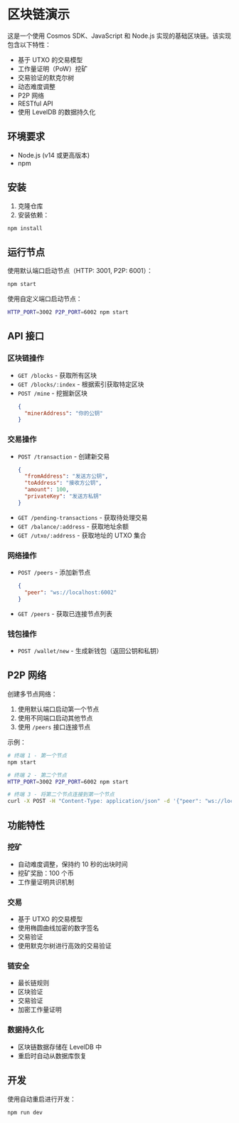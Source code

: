 # 区块链演示

这是一个使用 Cosmos SDK、JavaScript 和 Node.js 实现的基础区块链。该实现包含以下特性：

- 基于 UTXO 的交易模型
- 工作量证明（PoW）挖矿
- 交易验证的默克尔树
- 动态难度调整
- P2P 网络
- RESTful API
- 使用 LevelDB 的数据持久化

## 环境要求

- Node.js (v14 或更高版本)
- npm

## 安装

1. 克隆仓库
2. 安装依赖：
```bash
npm install
```

## 运行节点

使用默认端口启动节点（HTTP: 3001, P2P: 6001）：
```bash
npm start
```

使用自定义端口启动节点：
```bash
HTTP_PORT=3002 P2P_PORT=6002 npm start
```

## API 接口

### 区块链操作

- `GET /blocks` - 获取所有区块
- `GET /blocks/:index` - 根据索引获取特定区块
- `POST /mine` - 挖掘新区块
  ```json
  {
    "minerAddress": "你的公钥"
  }
  ```

### 交易操作

- `POST /transaction` - 创建新交易
  ```json
  {
    "fromAddress": "发送方公钥",
    "toAddress": "接收方公钥",
    "amount": 100,
    "privateKey": "发送方私钥"
  }
  ```
- `GET /pending-transactions` - 获取待处理交易
- `GET /balance/:address` - 获取地址余额
- `GET /utxo/:address` - 获取地址的 UTXO 集合

### 网络操作

- `POST /peers` - 添加新节点
  ```json
  {
    "peer": "ws://localhost:6002"
  }
  ```
- `GET /peers` - 获取已连接节点列表

### 钱包操作

- `POST /wallet/new` - 生成新钱包（返回公钥和私钥）

## P2P 网络

创建多节点网络：

1. 使用默认端口启动第一个节点
2. 使用不同端口启动其他节点
3. 使用 `/peers` 接口连接节点

示例：
```bash
# 终端 1 - 第一个节点
npm start

# 终端 2 - 第二个节点
HTTP_PORT=3002 P2P_PORT=6002 npm start

# 终端 3 - 将第二个节点连接到第一个节点
curl -X POST -H "Content-Type: application/json" -d '{"peer": "ws://localhost:6001"}' http://localhost:3002/peers
```

## 功能特性

### 挖矿

- 自动难度调整，保持约 10 秒的出块时间
- 挖矿奖励：100 个币
- 工作量证明共识机制

### 交易

- 基于 UTXO 的交易模型
- 使用椭圆曲线加密的数字签名
- 交易验证
- 使用默克尔树进行高效的交易验证

### 链安全

- 最长链规则
- 区块验证
- 交易验证
- 加密工作量证明

### 数据持久化

- 区块链数据存储在 LevelDB 中
- 重启时自动从数据库恢复

## 开发

使用自动重启进行开发：
```bash
npm run dev
``` 